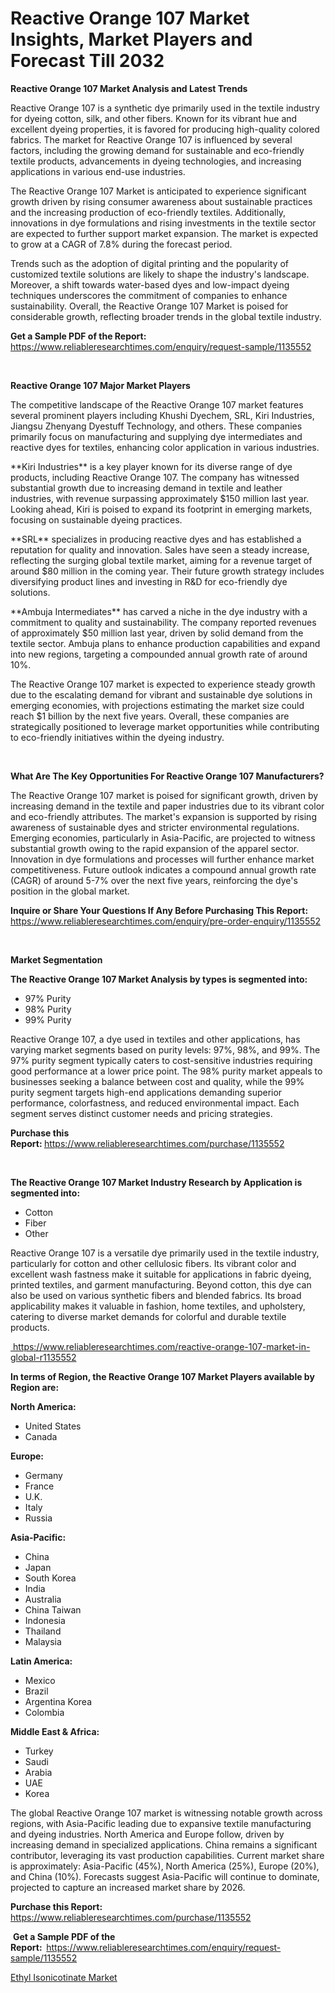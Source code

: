 <p><h1>Reactive Orange 107 Market Insights, Market Players and Forecast Till 2032</h1></p><p><strong>Reactive Orange 107 Market Analysis and Latest Trends</strong></p>
<p><p>Reactive Orange 107 is a synthetic dye primarily used in the textile industry for dyeing cotton, silk, and other fibers. Known for its vibrant hue and excellent dyeing properties, it is favored for producing high-quality colored fabrics. The market for Reactive Orange 107 is influenced by several factors, including the growing demand for sustainable and eco-friendly textile products, advancements in dyeing technologies, and increasing applications in various end-use industries.</p><p>The Reactive Orange 107 Market is anticipated to experience significant growth driven by rising consumer awareness about sustainable practices and the increasing production of eco-friendly textiles. Additionally, innovations in dye formulations and rising investments in the textile sector are expected to further support market expansion. The market is expected to grow at a CAGR of 7.8% during the forecast period. </p><p>Trends such as the adoption of digital printing and the popularity of customized textile solutions are likely to shape the industry's landscape. Moreover, a shift towards water-based dyes and low-impact dyeing techniques underscores the commitment of companies to enhance sustainability. Overall, the Reactive Orange 107 Market is poised for considerable growth, reflecting broader trends in the global textile industry.</p></p>
<p><strong>Get a Sample PDF of the Report:&nbsp;</strong> <a href="https://www.reliableresearchtimes.com/enquiry/request-sample/1135552?utm_campaign=3063&utm_medium=2&utm_source=Github&utm_content=ia&utm_term=01042025&utm_id=reactive-orange-107">https://www.reliableresearchtimes.com/enquiry/request-sample/1135552</a></p>
<p>&nbsp;</p>
<p><strong>Reactive Orange 107 Major Market Players</strong></p>
<p><p>The competitive landscape of the Reactive Orange 107 market features several prominent players including Khushi Dyechem, SRL, Kiri Industries, Jiangsu Zhenyang Dyestuff Technology, and others. These companies primarily focus on manufacturing and supplying dye intermediates and reactive dyes for textiles, enhancing color application in various industries.</p><p>**Kiri Industries** is a key player known for its diverse range of dye products, including Reactive Orange 107. The company has witnessed substantial growth due to increasing demand in textile and leather industries, with revenue surpassing approximately $150 million last year. Looking ahead, Kiri is poised to expand its footprint in emerging markets, focusing on sustainable dyeing practices.</p><p>**SRL** specializes in producing reactive dyes and has established a reputation for quality and innovation. Sales have seen a steady increase, reflecting the surging global textile market, aiming for a revenue target of around $80 million in the coming year. Their future growth strategy includes diversifying product lines and investing in R&D for eco-friendly dye solutions.</p><p>**Ambuja Intermediates** has carved a niche in the dye industry with a commitment to quality and sustainability. The company reported revenues of approximately $50 million last year, driven by solid demand from the textile sector. Ambuja plans to enhance production capabilities and expand into new regions, targeting a compounded annual growth rate of around 10%.</p><p>The Reactive Orange 107 market is expected to experience steady growth due to the escalating demand for vibrant and sustainable dye solutions in emerging economies, with projections estimating the market size could reach $1 billion by the next five years. Overall, these companies are strategically positioned to leverage market opportunities while contributing to eco-friendly initiatives within the dyeing industry.</p></p>
<p>&nbsp;</p>
<p><strong>What Are The Key Opportunities For Reactive Orange 107 Manufacturers?</strong></p>
<p><p>The Reactive Orange 107 market is poised for significant growth, driven by increasing demand in the textile and paper industries due to its vibrant color and eco-friendly attributes. The market's expansion is supported by rising awareness of sustainable dyes and stricter environmental regulations. Emerging economies, particularly in Asia-Pacific, are projected to witness substantial growth owing to the rapid expansion of the apparel sector. Innovation in dye formulations and processes will further enhance market competitiveness. Future outlook indicates a compound annual growth rate (CAGR) of around 5-7% over the next five years, reinforcing the dye's position in the global market.</p></p>
<p><strong>Inquire or Share Your Questions If Any Before Purchasing This Report:</strong> <a href="https://www.reliableresearchtimes.com/enquiry/pre-order-enquiry/1135552?utm_campaign=3063&utm_medium=2&utm_source=Github&utm_content=ia&utm_term=01042025&utm_id=reactive-orange-107">https://www.reliableresearchtimes.com/enquiry/pre-order-enquiry/1135552</a></p>
<p>&nbsp;</p>
<p><strong>Market Segmentation</strong></p>
<p><strong>The Reactive Orange 107 Market Analysis by types is segmented into:</strong></p>
<p><ul><li>97% Purity</li><li>98% Purity</li><li>99% Purity</li></ul></p>
<p><p>Reactive Orange 107, a dye used in textiles and other applications, has varying market segments based on purity levels: 97%, 98%, and 99%. The 97% purity segment typically caters to cost-sensitive industries requiring good performance at a lower price point. The 98% purity market appeals to businesses seeking a balance between cost and quality, while the 99% purity segment targets high-end applications demanding superior performance, colorfastness, and reduced environmental impact. Each segment serves distinct customer needs and pricing strategies.</p></p>
<p><strong>Purchase this Report:&nbsp;</strong><a href="https://www.reliableresearchtimes.com/purchase/1135552?utm_campaign=3063&utm_medium=2&utm_source=Github&utm_content=ia&utm_term=01042025&utm_id=reactive-orange-107">https://www.reliableresearchtimes.com/purchase/1135552</a></p>
<p>&nbsp;</p>
<p><strong>The Reactive Orange 107 Market Industry Research by Application is segmented into:</strong></p>
<p><ul><li>Cotton</li><li>Fiber</li><li>Other</li></ul></p>
<p><p>Reactive Orange 107 is a versatile dye primarily used in the textile industry, particularly for cotton and other cellulosic fibers. Its vibrant color and excellent wash fastness make it suitable for applications in fabric dyeing, printed textiles, and garment manufacturing. Beyond cotton, this dye can also be used on various synthetic fibers and blended fabrics. Its broad applicability makes it valuable in fashion, home textiles, and upholstery, catering to diverse market demands for colorful and durable textile products.</p></p>
<p><a href="https://www.reliableresearchtimes.com/reactive-orange-107-market-in-global-r1135552?utm_campaign=3063&utm_medium=2&utm_source=Github&utm_content=ia&utm_term=01042025&utm_id=reactive-orange-107">&nbsp;https://www.reliableresearchtimes.com/reactive-orange-107-market-in-global-r1135552</a></p>
<p><strong>In terms of Region, the Reactive Orange 107 Market Players available by Region are:</strong></p>
<p>
    <p> <strong> North America: </strong>
        <ul>
            <li>United States</li>
            <li>Canada</li>
        </ul>
        </p> 
    <p> <strong> Europe: </strong>
        <ul>
            <li>Germany</li>
            <li>France</li>
            <li>U.K.</li>
            <li>Italy</li>
            <li>Russia</li>
        </ul>
        </p> 
    <p> <strong> Asia-Pacific: </strong>
        <ul>
            <li>China</li>
            <li>Japan</li>
            <li>South Korea</li>
            <li>India</li>
            <li>Australia</li>
            <li>China Taiwan</li>
            <li>Indonesia</li>
            <li>Thailand</li>
            <li>Malaysia</li>
        </ul>
        </p> 
    <p> <strong> Latin America: </strong>
        <ul>
            <li>Mexico</li>
            <li>Brazil</li>
            <li>Argentina Korea</li>
            <li>Colombia</li>
        </ul>
        </p> 
    <p> <strong> Middle East & Africa: </strong>
        <ul>
            <li>Turkey</li>
            <li>Saudi</li>
            <li>Arabia</li>
            <li>UAE</li>
            <li>Korea</li>
        </ul>
    </p>
    </p>
<p><p>The global Reactive Orange 107 market is witnessing notable growth across regions, with Asia-Pacific leading due to expansive textile manufacturing and dyeing industries. North America and Europe follow, driven by increasing demand in specialized applications. China remains a significant contributor, leveraging its vast production capabilities. Current market share is approximately: Asia-Pacific (45%), North America (25%), Europe (20%), and China (10%). Forecasts suggest Asia-Pacific will continue to dominate, projected to capture an increased market share by 2026.</p></p>
<p><strong>Purchase this Report: </strong><a href="https://www.reliableresearchtimes.com/purchase/1135552?utm_campaign=3063&utm_medium=2&utm_source=Github&utm_content=ia&utm_term=01042025&utm_id=reactive-orange-107">https://www.reliableresearchtimes.com/purchase/1135552</a></p>
<p>&nbsp;<strong>Get a Sample PDF of the Report:&nbsp;&nbsp;</strong><a href="https://www.reliableresearchtimes.com/enquiry/request-sample/1135552?utm_campaign=3063&utm_medium=2&utm_source=Github&utm_content=ia&utm_term=01042025&utm_id=reactive-orange-107">https://www.reliableresearchtimes.com/enquiry/request-sample/1135552</a></p>
<p><strong></strong></p>
<p><p><a href="https://github.com/vigoseiler/Market-Research-Report-List-1/blob/main/ethyl-isonicotinate-market.md?utm_campaign=3063&utm_medium=2&utm_source=Github&utm_content=ia&utm_term=01042025&utm_id=reactive-orange-107">Ethyl Isonicotinate Market</a></p></p>
